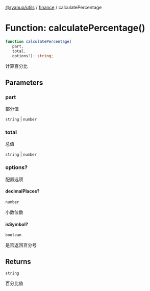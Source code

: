 [@ryanuo/utils](../../index.md) / [finance](../index.md) / calculatePercentage

# Function: calculatePercentage()

```ts
function calculatePercentage(
   part, 
   total, 
   options?): string;
```

计算百分比

## Parameters

### part

部分值

`string` | `number`

### total

总值

`string` | `number`

### options?

配置选项

#### decimalPlaces?

`number`

小数位数

#### isSymbol?

`boolean`

是否返回百分号

## Returns

`string`

百分比值
